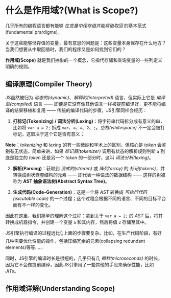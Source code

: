 # 什么是作用域?(What is Scope?)
几乎所有的编程语言都有能够 *在变量中保存值并能将值取回* 的基本范式(fundamental prardigms)。

关于这些能够储存值的变量，最有意思的问题是：这些变量本身保存在什么地方？当我们想要从中取回值时，我们的程序又是如何找到它们的？

**作用域(Scope)** 就是我们抽象的一个概念，它指代存储和查询变量的一些列定义明确的规则。

## 编译原理(Compiler Theory)
JS虽然被归为 *动态的(dynamic)*、*解释的(interpreted)* 语言，但实际上它是 *编译型(compiled)* 语言 —— 即便是它没有像其他语言一样被提前编译好，更不能将编译的结果移植和复用 —— 传统的编译代码的步骤，JS引擎同样会经历：
1. **打标记(Tokenizing) / 词法分析(Lexing)**：将字符串代码拆分成有意义的串，比如将 `var a = 2;` 拆成 `var`、`a`、`=`、`2`、`;`。*空格(whitespace)* 不一定会被打标记，这取决于这个它是否有意义；

  **Note**：*tokenizing* 和 *lexing* 的有一些微妙和学术上的区别，但核心是 *token* 会鉴别有无状态。简单来讲，如果 *标记器(tokenizer)* 调用有状态的解析规则判断 `a` 到底是独立的 *token* 还是另一个 *token* 的一部分时，这叫 *词法分析(lexing)*。

2. **解析(Parsing)**：获取到 *流式的(stream)* 或 *阵列(array)* 的 *标记(tokens)*，并转换成树状嵌套结构的元素 —— 即代表一种语法的数据结构 —— 这样的树被称为 **AST 抽象语法树(Abstract Syntax Tree)**。

3. **生成代码(Code-Generation)**：这是一个将 *AST* 转换成 *可执行代码(excutable code)* 的一个过程；这个过程会根据不同的语言、不同的目标平台而有不一样的变化。

  因此在这里，我们简单的理解这个过程：拿到关于 `var a = 2;` 的 *AST* 后，将其转换成机器指令，并创建一个变量 `a` 和其内存，然后将值 `2` 存储至其中。

JS引擎执行编译的过程远比👆上面的步骤要复杂。比如，在生产代码阶段，有好几种需要优化性能的操作，包括压缩冗余的元素(collapsing redundant elements)等等……

同时，JS引擎的编译时长是很短的，几乎只有几 *微秒(microseconds)* 的时长，因为它不会做提前编译，因此JS引擎用了一些其他的手段来确保性能，比如 *JITs*。

## 作用域详解(Understanding Scope)